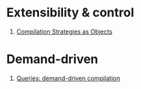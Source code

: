 # Extensibility & control

1. [Compilation Strategies as Objects](https://www.researchgate.net/publication/2273387_Compilation_Strategies_as_Objects)

# Demand-driven

1. [Queries: demand-driven compilation](https://github.com/rust-lang/rustc-guide/blob/master/src/query.md)

